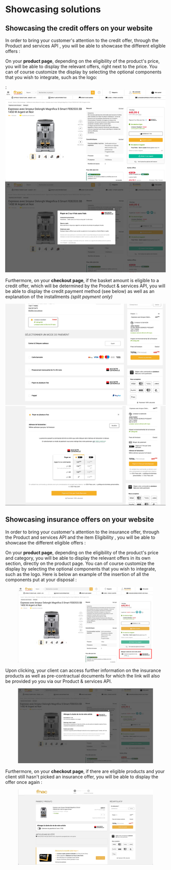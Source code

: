 # Showcasing solutions

## Showcasing the credit offers on your website

In order to bring your customer's attention to the credit offer, through the Product and services API , you will be able to showcase the different eligible offers :&#x20;

On your **product page**, depending on the eligibility of the product's price, you will be able to display the relevant offers, right next to the price. You can of course customize the display by selecting the optional components that you wish to integrate, such as the logo: &#x20;

&#x20;: ![](<../.gitbook/assets/image (4).png>)![](<../.gitbook/assets/image (3) (1).png>)

Furthermore, on your **checkout page**, if the basket amount is eligible to a credit offer, which will be determined by the Product & services API, you will be able to display the credit payment method (see below) as well as an explanation of the installments _(split payment only)_&#x20;

![](<../.gitbook/assets/image (3).png>)![](<../.gitbook/assets/image (1) (1).png>)



## Showcasing insurance offers on your website

In order to bring your customer's attention to the insurance offer, through the Product and services API and the item Eligibility , you will be able to showcase the different eligible offers :&#x20;

On your **product page**, depending on the eligibility of the product's price and category, you will be able to display the relevant offers in its own section, directly on the product page. You can of course customize the display by selecting the optional components that you wish to integrate, such as the logo. Here is below an example of the insertion of all the components put at your disposal : &#x20;

<figure><img src="../.gitbook/assets/Picture1.png" alt=""><figcaption></figcaption></figure>

Upon clicking, your client can access further information on the insurance products as well as pre-contractual documents for which the link will also be provided yo you via our Product & services API.

<figure><img src="../.gitbook/assets/Picture2.png" alt=""><figcaption></figcaption></figure>

Furthermore, on your **checkout page**, if there are eligible products and your client still hasn't picked an insurance offer, you will be able to display the offer once again :&#x20;

<figure><img src="../.gitbook/assets/Picture3.png" alt=""><figcaption></figcaption></figure>

